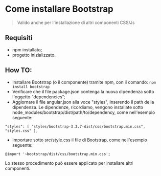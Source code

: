 # Come installare Bootstrap

> Valido anche per l'installazione di altri componenti CSS/Js

## Requisiti
+ npm installato;
+ progetto inizializzato.

## How TO:
- Installare Bootstrap (o il componente) tramite npm, con il comando:
`npm install bootstrap`
- Verificare che il file package.json contenga la nuova dipendenza sotto l'oggetto "dependencies";
- Aggiornare il file angular.json alla voce "styles", inserendo il path della dipendenza. Le dipendenze, ricordiamo, vengono installate sotto node_modules/bootstrap/dist/path/to/dependency, come nell'esempio seguente:

`
"styles": [
  "styles/bootstrap-3.3.7-dist/css/bootstrap.min.css",
  "styles.css"
],
`

- Importare sotto src/style.css il file di Bootstrap, come nell'esempio seguente:

`@import '~bootstrap/dist/css/bootstrap.min.css';`

Lo stesso procedimento può essere applicato per installare altri componenti.
